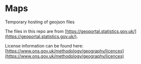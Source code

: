 # Maps
Temporary hosting of geojson files

The files in this repo are from [https://geoportal.statistics.gov.uk/](https://geoportal.statistics.gov.uk/).

License information can be found here:
[https://www.ons.gov.uk/methodology/geography/licences](https://www.ons.gov.uk/methodology/geography/licences)
